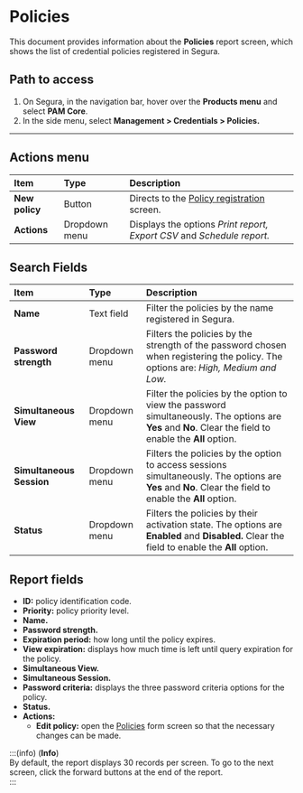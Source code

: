 # Policies

This document provides information about the **Policies** report screen, which shows the list of credential policies registered in Segura.

## Path to access

1. On Segura, in the navigation bar, hover over the **Products menu** and select **PAM Core**.  
2. In the side menu, select **Management > Credentials > Policies.**

---
## Actions menu

| **Item**  | **Type** | **Description** |
| :---- | :---- | :---- |
| **New policy** | Button | Directs to the [Policy registration](/v4/docs/pam-credential-new-policies) screen. |
| **Actions** | Dropdown menu | Displays the options *Print report, Export CSV* and *Schedule report.* |

## Search Fields

| **Item** | **Type** | **Description** |
| :---- | :---- | :---- |
| **Name** | Text field | Filter the policies by the name registered in Segura. |
| **Password strength** | Dropdown menu | Filters the policies by the strength of the password chosen when registering the policy. The options are: *High, Medium and Low.* |
| **Simultaneous View** | Dropdown menu | Filter the policies by the option to view the password simultaneously. The options are **Yes** and **No**. Clear the field to enable the **All** option. |
| **Simultaneous Session** | Dropdown menu | Filters the policies by the option to access sessions simultaneously. The options are **Yes** and **No**. Clear the field to enable the **All** option. |
| **Status** | Dropdown menu | Filters the policies by their activation state. The options are **Enabled** and **Disabled.** Clear the field to enable the **All** option. |

## Report fields

* **ID:** policy identification code.  
* **Priority:** policy priority level.  
* **Name.**	  
* **Password strength.**  
* **Expiration period:** how long until the policy expires.  
* **View expiration:** displays how much time is left until query expiration for the policy.  
* **Simultaneous View.**  
* **Simultaneous Session.**  
* **Password criteria:** displays the three password criteria options for the policy.  
* **Status.**  
* **Actions:**  
  * **Edit policy:** open the [Policies](/v4/docs/pam-credential-new-policies) form screen so that the necessary changes can be made.

:::(info) (**Info**)  
By default, the report displays 30 records per screen. To go to the next screen, click the forward buttons at the end of the report.  
:::